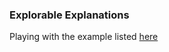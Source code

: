### Explorable Explanations

Playing with the example listed [here](http://worrydream.com/ExplorableExplanations)

